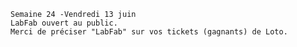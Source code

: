     Semaine 24 -Vendredi 13 juin
    LabFab ouvert au public.
    Merci de préciser "LabFab" sur vos tickets (gagnants) de Loto.